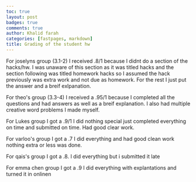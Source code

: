 ```yaml
---
toc: true
layout: post
badges: true
comments: true
author: Khalid farah
categories: [fastpages, markdown]
title: Grading of the student hw
---
```


For joselyns group (3.1-2) I received .8/1 because I didnt do a section of the hacks/hw. I was unaware of this section as it was titled hacks and the section following was titled homework hacks so I assumed the hack previously was extra work and not due as homework. For the rest I just put the answer and a breif exlpanation.

For theo's group (3.3-4) I received a .95/1 because I completed all the questions and had answers as well as a breif explanation. I also had multiple creative word problems I made myself.

For Lukes group I got a .9/1 I did nothing special just completed everything on time and submitted on time. Had good clear work.

For varloo's group I got a .7  I did everything and had good clean work nothing extra or less was done.

For qais's group I got a .8. I did everything but i submitted it late 

For emma chen group I got a .9 I did everything with explantations  and turned it in onlinen

